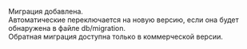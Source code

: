 Миграция добавлена.  
Автоматические переключается на новую версию, если она будет обнаружена в файле db/migration.  
Обратная миграция доступна только в коммерческой версии.